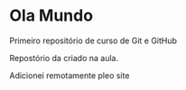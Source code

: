 # Ola Mundo
 Primeiro repositório de curso de Git e GitHub

Repostório da criado na aula.

Adicionei remotamente pleo site
